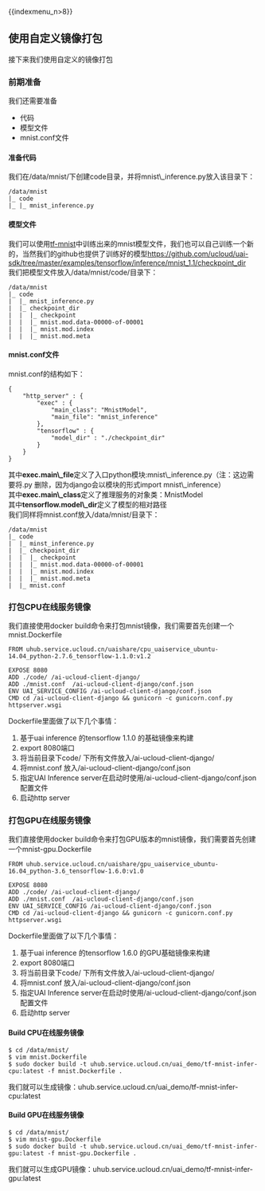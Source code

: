 {{indexmenu_n>8}}

## 使用自定义镜像打包

接下来我们使用自定义的镜像打包

### 前期准备

我们还需要准备

  - 代码
  - 模型文件
  - mnist.conf文件

#### 准备代码

我们在/data/mnist/下创建code目录，并将mnist\\\_inference.py放入该目录下：

    /data/mnist
    |_ code
    |_ |_ mnist_inference.py

#### 模型文件

我们可以使用[tf-mnist](/ai/uai-train/tutorial/tf-mnist)中训练出来的mnist模型文件，我们也可以自己训练一个新的，当然我们的github也提供了训练好的模型<https://github.com/ucloud/uai-sdk/tree/master/examples/tensorflow/inference/mnist_1.1/checkpoint_dir>  
我们把模型文件放入/data/mnist/code/目录下：

    /data/mnist
    |_ code
    |  |_ mnist_inference.py
    |  |_ checkpoint_dir
    |  |  |_ checkpoint
    |  |  |_ mnist.mod.data-00000-of-00001
    |  |  |_ mnist.mod.index
    |  |  |_ mnist.mod.meta

#### mnist.conf文件

mnist.conf的结构如下：

    {
        "http_server" : {
            "exec" : {
                "main_class": "MnistModel",
                "main_file": "mnist_inference"
            },
            "tensorflow" : {
                "model_dir" : "./checkpoint_dir"
            }
        }
    }

其中**exec.main\\\_file**定义了入口python模块:mnist\\\_inference.py（注：这边需要将.py
删除，因为django会以模块的形式import mnist\\\_inference）  
其中**exec.main\\\_class**定义了推理服务的对象类：MnistModel  
其中**tensorflow.model\\\_dir**定义了模型的相对路径  
我们同样将mnist.conf放入/data/mnist/目录下：

    /data/mnist
    |_ code
    |  |_ minst_inference.py
    |  |_ checkpoint_dir
    |  |  |_ checkpoint
    |  |  |_ mnist.mod.data-00000-of-00001
    |  |  |_ mnist.mod.index
    |  |  |_ mnist.mod.meta
    |  |_ mnist.conf

### 打包CPU在线服务镜像

我们直接使用docker build命令来打包mnist镜像，我们需要首先创建一个mnist.Dockerfile

    FROM uhub.service.ucloud.cn/uaishare/cpu_uaiservice_ubuntu-14.04_python-2.7.6_tensorflow-1.1.0:v1.2
    
    EXPOSE 8080
    ADD ./code/ /ai-ucloud-client-django/
    ADD ./mnist.conf  /ai-ucloud-client-django/conf.json
    ENV UAI_SERVICE_CONFIG /ai-ucloud-client-django/conf.json
    CMD cd /ai-ucloud-client-django && gunicorn -c gunicorn.conf.py httpserver.wsgi

Dockerfile里面做了以下几个事情：

1.  基于uai inference 的tensorflow 1.1.0 的基础镜像来构建
2.  export 8080端口
3.  将当前目录下code/ 下所有文件放入/ai-ucloud-client-django/
4.  将mnist.conf 放入/ai-ucloud-client-django/conf.json
5.  指定UAI Inference server在启动时使用/ai-ucloud-client-django/conf.json 配置文件
6.  启动http server

### 打包GPU在线服务镜像

我们直接使用docker build命令来打包GPU版本的mnist镜像，我们需要首先创建一个mnist-gpu.Dockerfile

    FROM uhub.service.ucloud.cn/uaishare/gpu_uaiservice_ubuntu-16.04_python-3.6_tensorflow-1.6.0:v1.0
    
    EXPOSE 8080
    ADD ./code/ /ai-ucloud-client-django/
    ADD ./mnist.conf  /ai-ucloud-client-django/conf.json
    ENV UAI_SERVICE_CONFIG /ai-ucloud-client-django/conf.json
    CMD cd /ai-ucloud-client-django && gunicorn -c gunicorn.conf.py httpserver.wsgi

Dockerfile里面做了以下几个事情：

1.  基于uai inference 的tensorflow 1.6.0 的GPU基础镜像来构建
2.  export 8080端口
3.  将当前目录下code/ 下所有文件放入/ai-ucloud-client-django/
4.  将mnist.conf 放入/ai-ucloud-client-django/conf.json
5.  指定UAI Inference server在启动时使用/ai-ucloud-client-django/conf.json 配置文件
6.  启动http server

#### Build CPU在线服务镜像

    $ cd /data/mnist/
    $ vim mnist.Dockerfile
    $ sudo docker build -t uhub.service.ucloud.cn/uai_demo/tf-mnist-infer-cpu:latest -f mnist.Dockerfile .

我们就可以生成镜像：uhub.service.ucloud.cn/uai\_demo/tf-mnist-infer-cpu:latest

#### Build GPU在线服务镜像

    $ cd /data/mnist/
    $ vim mnist-gpu.Dockerfile
    $ sudo docker build -t uhub.service.ucloud.cn/uai_demo/tf-mnist-infer-gpu:latest -f mnist-gpu.Dockerfile .

我们就可以生成GPU镜像：uhub.service.ucloud.cn/uai\_demo/tf-mnist-infer-gpu:latest
